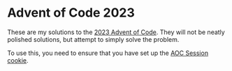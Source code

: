 # Advent of Code 2023

These are my solutions to the [2023 Advent of Code](https://adventofcode.com/2023). They will not be neatly polished solutions, but attempt to simply solve the problem.

To use this, you need to ensure that you have set up the [AOC Session cookie](https://pypi.org/project/advent-of-code-data/).

